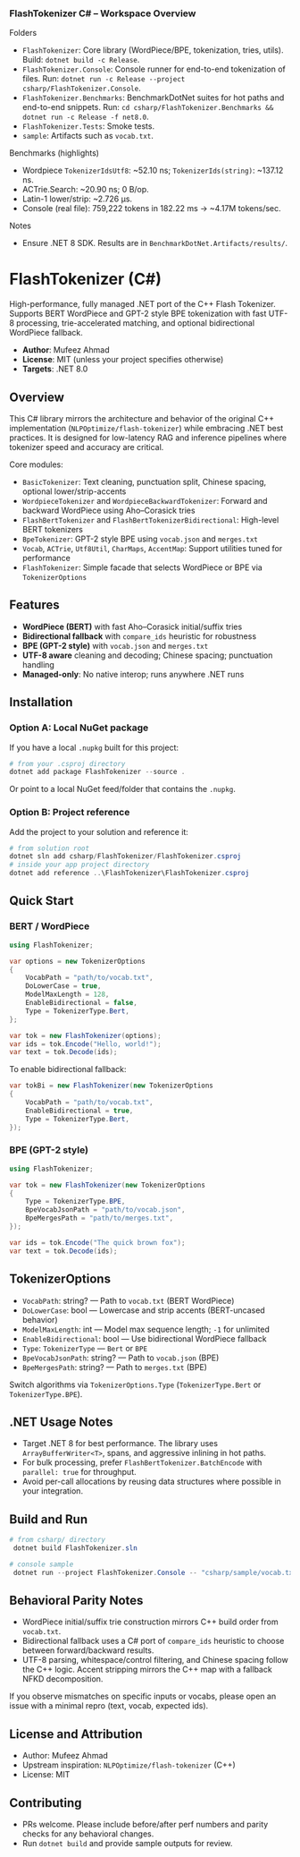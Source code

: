 ### FlashTokenizer C# – Workspace Overview

Folders
- `FlashTokenizer`: Core library (WordPiece/BPE, tokenization, tries, utils). Build: `dotnet build -c Release`.
- `FlashTokenizer.Console`: Console runner for end-to-end tokenization of files. Run: `dotnet run -c Release --project csharp/FlashTokenizer.Console`.
- `FlashTokenizer.Benchmarks`: BenchmarkDotNet suites for hot paths and end-to-end snippets. Run: `cd csharp/FlashTokenizer.Benchmarks && dotnet run -c Release -f net8.0`.
- `FlashTokenizer.Tests`: Smoke tests.
- `sample`: Artifacts such as `vocab.txt`.

Benchmarks (highlights)
- Wordpiece `TokenizerIdsUtf8`: ~52.10 ns; `TokenizerIds(string)`: ~137.12 ns.
- ACTrie.Search: ~20.90 ns; 0 B/op.
- Latin-1 lower/strip: ~2.726 µs.
- Console (real file): 759,222 tokens in 182.22 ms → ~4.17M tokens/sec.

Notes
- Ensure .NET 8 SDK. Results are in `BenchmarkDotNet.Artifacts/results/`.

# FlashTokenizer (C#)

High-performance, fully managed .NET port of the C++ Flash Tokenizer. Supports BERT WordPiece and GPT-2 style BPE tokenization with fast UTF-8 processing, trie-accelerated matching, and optional bidirectional WordPiece fallback.

- **Author**: Mufeez Ahmad
- **License**: MIT (unless your project specifies otherwise)
- **Targets**: .NET 8.0

## Overview

This C# library mirrors the architecture and behavior of the original C++ implementation (`NLPOptimize/flash-tokenizer`) while embracing .NET best practices. It is designed for low-latency RAG and inference pipelines where tokenizer speed and accuracy are critical.

Core modules:
- `BasicTokenizer`: Text cleaning, punctuation split, Chinese spacing, optional lower/strip-accents
- `WordpieceTokenizer` and `WordpieceBackwardTokenizer`: Forward and backward WordPiece using Aho–Corasick tries
- `FlashBertTokenizer` and `FlashBertTokenizerBidirectional`: High-level BERT tokenizers
- `BpeTokenizer`: GPT-2 style BPE using `vocab.json` and `merges.txt`
- `Vocab`, `ACTrie`, `Utf8Util`, `CharMaps`, `AccentMap`: Support utilities tuned for performance
- `FlashTokenizer`: Simple facade that selects WordPiece or BPE via `TokenizerOptions`

## Features

- **WordPiece (BERT)** with fast Aho–Corasick initial/suffix tries
- **Bidirectional fallback** with `compare_ids` heuristic for robustness
- **BPE (GPT-2 style)** with `vocab.json` and `merges.txt`
- **UTF-8 aware** cleaning and decoding; Chinese spacing; punctuation handling
- **Managed-only**: No native interop; runs anywhere .NET runs

## Installation

### Option A: Local NuGet package

If you have a local `.nupkg` built for this project:

```powershell
# from your .csproj directory
dotnet add package FlashTokenizer --source .
```

Or point to a local NuGet feed/folder that contains the `.nupkg`.

### Option B: Project reference

Add the project to your solution and reference it:

```powershell
# from solution root
dotnet sln add csharp/FlashTokenizer/FlashTokenizer.csproj
# inside your app project directory
dotnet add reference ..\FlashTokenizer\FlashTokenizer.csproj
```

## Quick Start

### BERT / WordPiece

```csharp
using FlashTokenizer;

var options = new TokenizerOptions
{
	VocabPath = "path/to/vocab.txt",
	DoLowerCase = true,
	ModelMaxLength = 128,
	EnableBidirectional = false,
	Type = TokenizerType.Bert,
};

var tok = new FlashTokenizer(options);
var ids = tok.Encode("Hello, world!");
var text = tok.Decode(ids);
```

To enable bidirectional fallback:

```csharp
var tokBi = new FlashTokenizer(new TokenizerOptions
{
	VocabPath = "path/to/vocab.txt",
	EnableBidirectional = true,
	Type = TokenizerType.Bert,
});
```

### BPE (GPT-2 style)

```csharp
using FlashTokenizer;

var tok = new FlashTokenizer(new TokenizerOptions
{
	Type = TokenizerType.BPE,
	BpeVocabJsonPath = "path/to/vocab.json",
	BpeMergesPath = "path/to/merges.txt",
});

var ids = tok.Encode("The quick brown fox");
var text = tok.Decode(ids);
```

## TokenizerOptions

- `VocabPath`: string? — Path to `vocab.txt` (BERT WordPiece)
- `DoLowerCase`: bool — Lowercase and strip accents (BERT-uncased behavior)
- `ModelMaxLength`: int — Model max sequence length; `-1` for unlimited
- `EnableBidirectional`: bool — Use bidirectional WordPiece fallback
- `Type`: `TokenizerType` — `Bert` or `BPE`
- `BpeVocabJsonPath`: string? — Path to `vocab.json` (BPE)
- `BpeMergesPath`: string? — Path to `merges.txt` (BPE)

Switch algorithms via `TokenizerOptions.Type` (`TokenizerType.Bert` or `TokenizerType.BPE`).

## .NET Usage Notes

- Target .NET 8 for best performance. The library uses `ArrayBufferWriter<T>`, spans, and aggressive inlining in hot paths.
- For bulk processing, prefer `FlashBertTokenizer.BatchEncode` with `parallel: true` for throughput.
- Avoid per-call allocations by reusing data structures where possible in your integration.

## Build and Run

```powershell
# from csharp/ directory
 dotnet build FlashTokenizer.sln

# console sample
 dotnet run --project FlashTokenizer.Console -- "csharp/sample/vocab.txt" "Hello world!"
```

## Behavioral Parity Notes

- WordPiece initial/suffix trie construction mirrors C++ build order from `vocab.txt`.
- Bidirectional fallback uses a C# port of `compare_ids` heuristic to choose between forward/backward results.
- UTF-8 parsing, whitespace/control filtering, and Chinese spacing follow the C++ logic. Accent stripping mirrors the C++ map with a fallback NFKD decomposition.

If you observe mismatches on specific inputs or vocabs, please open an issue with a minimal repro (text, vocab, expected ids).

## License and Attribution

- Author: Mufeez Ahmad
- Upstream inspiration: `NLPOptimize/flash-tokenizer` (C++)
- License: MIT

## Contributing

- PRs welcome. Please include before/after perf numbers and parity checks for any behavioral changes.
- Run `dotnet build` and provide sample outputs for review.
